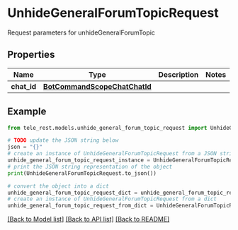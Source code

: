 # UnhideGeneralForumTopicRequest

Request parameters for unhideGeneralForumTopic

## Properties

Name | Type | Description | Notes
------------ | ------------- | ------------- | -------------
**chat_id** | [**BotCommandScopeChatChatId**](BotCommandScopeChatChatId.md) |  | 

## Example

```python
from tele_rest.models.unhide_general_forum_topic_request import UnhideGeneralForumTopicRequest

# TODO update the JSON string below
json = "{}"
# create an instance of UnhideGeneralForumTopicRequest from a JSON string
unhide_general_forum_topic_request_instance = UnhideGeneralForumTopicRequest.from_json(json)
# print the JSON string representation of the object
print(UnhideGeneralForumTopicRequest.to_json())

# convert the object into a dict
unhide_general_forum_topic_request_dict = unhide_general_forum_topic_request_instance.to_dict()
# create an instance of UnhideGeneralForumTopicRequest from a dict
unhide_general_forum_topic_request_from_dict = UnhideGeneralForumTopicRequest.from_dict(unhide_general_forum_topic_request_dict)
```
[[Back to Model list]](../README.md#documentation-for-models) [[Back to API list]](../README.md#documentation-for-api-endpoints) [[Back to README]](../README.md)


